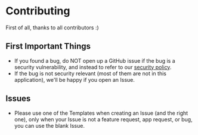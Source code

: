 # Contributing

First of all, thanks to all contributors :)

## First Important Things

- If you found a bug, do NOT open up a GitHub issue if the bug is a security vulnerability, and instead to refer to our [security policy](./SECURITY.md).
- If the bug is not security relevant (most of them are not in this application), we'll be happy if you open an Issue.

## Issues

- Please use one of the Templates when creating an Issue (and the right one), only when your Issue is not a feature request, app request, or bug, you can use the blank Issue.
